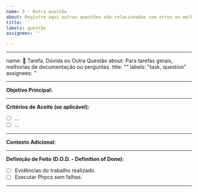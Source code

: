 ```yaml
---
name: 3 - Outra questão
about: Registre aqui outras questões não relacionadas com erros ou melhorias
title: ''
labels: questão
assignees: ''

---
```

---
name: 📄 Tarefa, Dúvida ou Outra Questão
about: Para tarefas gerais, melhorias de documentação ou perguntas.
title: ""
labels: "task, question"
assignees: ''

---

**Objetivo Principal:**

---

**Critérios de Aceite (se aplicável):**

* [ ] ...
* [ ] ...

---

**Contexto Adicional:**

---

**Definição de Feito (D.O.D. - Definition of Done):**

- [ ] Evidências do trabalho realizado.
- [ ] Executar Phpcs sem falhas.

---

